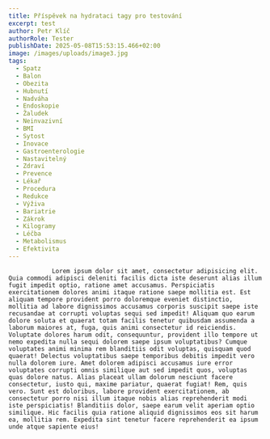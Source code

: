 ```yaml
---
title: Příspěvek na hydrataci tagy pro testování
excerpt: test
author: Petr Klíč
authorRole: Tester
publishDate: 2025-05-08T15:53:15.466+02:00
image: /images/uploads/image3.jpg
tags:
  - Spatz
  - Balon
  - Obezita
  - Hubnutí
  - Nadváha
  - Endoskopie
  - Žaludek
  - Neinvazivní
  - BMI
  - Sytost
  - Inovace
  - Gastroenterologie
  - Nastavitelný
  - Zdraví
  - Prevence
  - Lékař
  - Procedura
  - Redukce
  - Výživa
  - Bariatrie
  - Zákrok
  - Kilogramy
  - Léčba
  - Metabolismus
  - Efektivita
---
```

                Lorem ipsum dolor sit amet, consectetur adipisicing elit. Quia commodi adipisci deleniti facilis dicta iste deserunt alias illum fugit impedit optio, ratione amet accusamus. Perspiciatis exercitationem dolores animi itaque ratione saepe mollitia est. Est aliquam tempore provident porro doloremque eveniet distinctio, mollitia ad labore dignissimos accusamus corporis suscipit saepe iste recusandae at corrupti voluptas sequi sed impedit! Aliquam quo earum dolore soluta et quaerat totam facilis tenetur quibusdam assumenda a laborum maiores at, fuga, quis animi consectetur id reiciendis. Voluptate dolores harum odit, consequuntur, provident illo tempore ut nemo expedita nulla sequi dolorem saepe ipsum voluptatibus? Cumque voluptates animi minima rem blanditiis odit voluptas, quisquam quod quaerat! Delectus voluptatibus saepe temporibus debitis impedit vero nulla dolorem iure. Amet dolorem adipisci accusamus iure error voluptates corrupti omnis similique aut sed impedit quos, voluptas quas dolore natus. Alias placeat ullam dolorum nesciunt facere consectetur, iusto qui, maxime pariatur, quaerat fugiat! Rem, quis vero. Sunt est doloribus, labore provident exercitationem, ab consectetur porro nisi illum itaque nobis alias reprehenderit modi iste perspiciatis! Blanditiis dolor, saepe earum velit aperiam optio similique. Hic facilis quia ratione aliquid dignissimos eos sit harum ea, mollitia rem. Expedita sint tenetur facere reprehenderit ea ipsum unde atque sapiente eius!
